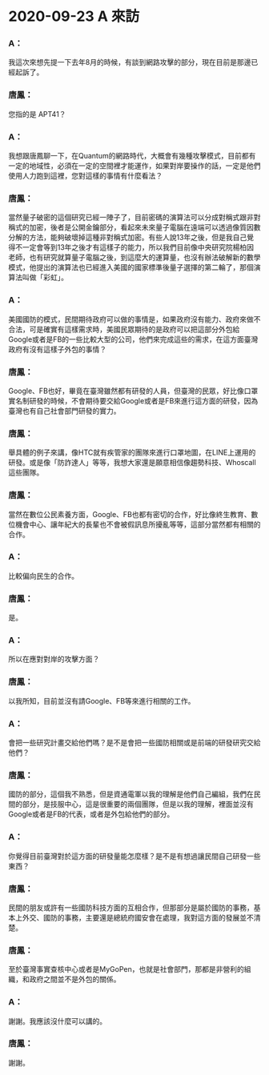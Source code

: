 # 2020-09-23 A 來訪

### A：
我這次來想先提一下去年8月的時候，有談到網路攻擊的部分，現在目前是那邊已經起訴了。

### 唐鳳：
您指的是 APT41？

### A：
我想跟唐鳳聊一下，在Quantum的網路時代，大概會有幾種攻擊模式，目前都有一定的地域性，必須在一定的空間裡才能運作，如果對岸要操作的話，一定是他們使用人力跑到這裡，您對這樣的事情有什麼看法？

### 唐鳳：
當然量子破密的這個研究已經一陣子了，目前密碼的演算法可以分成對稱式跟非對稱式的加密，後者是公開金鑰部分，看起來未來量子電腦在遠端可以透過像質因數分解的方法，能夠破壞掉這種非對稱式加密。有些人說13年之後，但是我自己覺得不一定會等到13年之後才有這樣子的能力，所以我們目前像中央研究院楊柏因老師，也有研究就算量子電腦之後，到這麼大的運算量，也沒有辦法破解新的數學模式，他提出的演算法也已經進入美國的國家標準後量子選擇的第二輪了，那個演算法叫做「彩虹」。

### A：
美國國防的模式，民間期待政府可以做的事情是，如果政府沒有能力、政府來做不合法，可是確實有這樣需求時，美國民眾期待的是政府可以把這部分外包給Google或者是FB的一些比較大型的公司，他們來完成這些的需求，在這方面臺灣政府有沒有這樣子外包的事情？

### 唐鳳：
Google、FB也好，畢竟在臺灣雖然都有研發的人員，但臺灣的民眾，好比像口罩實名制研發的時候，不會期待要交給Google或者是FB來進行這方面的研發，因為臺灣也有自己社會部門研發的實力。

### 唐鳳：
舉具體的例子來講，像HTC就有疾管家的團隊來進行口罩地圖，在LINE上運用的研發。或是像「防詐達人」等等，我想大家還是願意相信像趨勢科技、Whoscall這些團隊。

### 唐鳳：
當然在數位公民素養方面，Google、FB也都有密切的合作，好比像終生教育、數位機會中心、讓年紀大的長輩也不會被假訊息所擾亂等等，這部分當然都有相關的合作。

### A：
比較偏向民生的合作。

### 唐鳳：
是。

### A：
所以在應對對岸的攻擊方面？

### 唐鳳：
以我所知，目前並沒有請Google、FB等來進行相關的工作。

### A：
會把一些研究計畫交給他們嗎？是不是會把一些國防相關或是前端的研發研究交給他們？

### 唐鳳：
國防的部分，這個我不熟悉，但是資通電軍以我的理解是他們自己編組，我們在民間的部分，是技服中心，這是很重要的兩個團隊，但是以我的理解，裡面並沒有Google或者是FB的代表，或者是外包給他們的部分。

### A：
你覺得目前臺灣對於這方面的研發量能怎麼樣？是不是有想過讓民間自己研發一些東西？

### 唐鳳：
民間的朋友或許有一些國防科技方面的互相合作，但那部分是屬於國防的事務，基本上外交、國防的事務，主要還是總統府國安會在處理，我對這方面的發展並不清楚。

### 唐鳳：
至於臺灣事實查核中心或者是MyGoPen，也就是社會部門，那都是非營利的組織，和政府之間並不是外包的關係。

### A：
謝謝。我應該沒什麼可以講的。

### 唐鳳：
謝謝。

